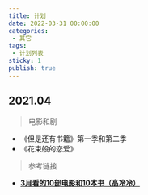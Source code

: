 ```yaml
---
title: 计划
date: 2022-03-31 00:00:00
categories:
 - 其它
tags:
 - 计划列表
sticky: 1
publish: true
---
```


## 2021.04

> 电影和剧

- 《但是还有书籍》第一季和第二季
- 《花束般的恋爱》

> 参考链接

- [**3月看的10部电影和10本书（高冷冷）**](https://mp.weixin.qq.com/s/ZNHTnm1C6KnoObzN2vK0wQ)
